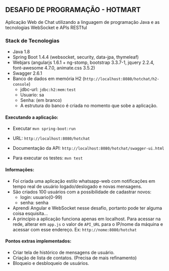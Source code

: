 ## DESAFIO DE PROGRAMAÇÃO - HOTMART
Aplicação Web de Chat utilizando a linguagem de programação Java e as tecnologias WebSocket e APIs RESTful

### Stack de Tecnologias

* Java 1.8
* Spring Boot 1.4.4 (websocket, security, data-jpa, thymeleaf)
* Webjars (angularjs 1.6.1 + ng-stomp, bootstrap 3.3.7-1, jquery 2.2.4, font-awesome 4.7.0, animate.css 3.5.2)
* Swagger 2.6.1
* Banco de dados em memória H2 (`http://localhost:8080/hotchat/h2-console`)
  * jdbc-url: `jdbc:h2:mem:test` 
  * Usuario: sa
  * Senha: (em branco)
  * A estrutura do banco é criada no momento que sobe a aplicação.

#### Executando a aplicação:
 
* Executar `mvn spring-boot:run`
* URL: `http://localhost:8080/hotchat`
* Documentação da API: `http://localhost:8080/hotchat/swagger-ui.html`

* Para executar os testes: `mvn test`

#### Informações:

* Foi criada uma aplicação estilo whatsapp-web com notificações em tempo real de usuário logado/deslogado e novas mensagens.
* São criados 100 usuários com a possibilidade de cadastrar novos:
  * login: usuario(0-99)
  * senha: senha
* Aprendi Angular e WebSocket nesse desafio, portanto pode ter alguma coisa esquisita... 
* A princípio a aplicação funciona apenas em localhost. Para acessar na rede, alterar em `app.js` o valor de `API_URL` para o IP/nome da máquina e acessar com esse endereço. Ex: `http://nome:8080/hotchat` 

#### Pontos extras implementados:

* Criar tela de histórico de mensagens de usuário.
* Criação de lista de contatos. (Precisa de mais refinamento)
* Bloqueio e desbloqueio de usuários.
